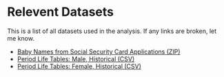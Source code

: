 # Relevent Datasets
This is a list of all datasets used in the analysis.  If any links are broken, let me know.

- [Baby Names from Social Security Card Applications (ZIP)](https://catalog.data.gov/dataset/baby-names-from-social-security-card-applications-national-level-data)
- [Period Life Tables: Male, Historical (CSV)](https://www.ssa.gov/oact/HistEst/PerLifeTables/2017/PerLifeTables_M_Hist_TR2017.csv)
- [Period Life Tables: Female, Historical (CSV)](https://www.ssa.gov/oact/HistEst/PerLifeTables/2017/PerLifeTables_F_Hist_TR2017.csv)
